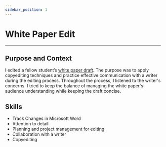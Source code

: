 ```yaml
---
sidebar_position: 1
---
```

# White Paper Edit 

---

## Purpose and Context

I edited a fellow student’s [white paper draft](https://www.dropbox.com/scl/fi/8h9u2v1eobuz5h9t8qtsv/JGuinoiseau-White-Paper-Edit.docx?rlkey=3ygi36e72lxo2mu4kqep5mwel&st=2uizd5ln&dl=0). The purpose was to apply copyediting techniques and practice effective communication with a writer during the editing process. Throughout the process, I listened to the writer's concerns. I tried to keep the balance of managing the white paper's audience understanding while keeping the draft concise.

## Skills
- Track Changes in Microsoft Word
- Attention to detail 
- Planning and project management for editing
- Collaboration with a writer
- Copyediting
